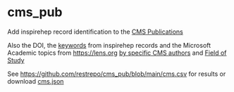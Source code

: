 # cms_pub
Add inspirehep record identification to the [CMS Publications](https://cms-results.web.cern.ch/cms-results/public-results/publications)

Also the DOI, the [keywords](https://github.com/inspirehep/magpie) from inspirehep records and the Microsoft Academic topics from https://lens.org [by specific CMS authors](https://link.lens.org/ywt8QmB3gAh ) and [Field of Study](https://link.lens.org/uQjoEFwtx1j)

See https://github.com/restrepo/cms_pub/blob/main/cms.csv for results or download [cms.json](https://github.com/restrepo/cms_pub/raw/main/cms.json)

